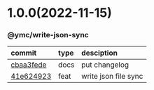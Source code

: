 <a name="1.0.0"></a>
# 1.0.0(2022-11-15)
### @ymc/write-json-sync
commit|type|desciption
:----|:----|:----
[cbaa3fede](https://github.com/ymc-github/js-idea/commit/ecbaa3fedec337f4095e8d3ccf69760161b9522d "docs(core): put changelog&#10;&#10;update changelod.md&#10;&#10;generated by ymc@robot")|docs|put changelog
[41e624923](https://github.com/ymc-github/js-idea/commit/541e62492334a8bb78e0b9633d95a84c71f7dccd "feat(core): write json file sync&#10;&#10;export handle as default&#10;&#10;generated by ymc@robot")|feat|write json file sync